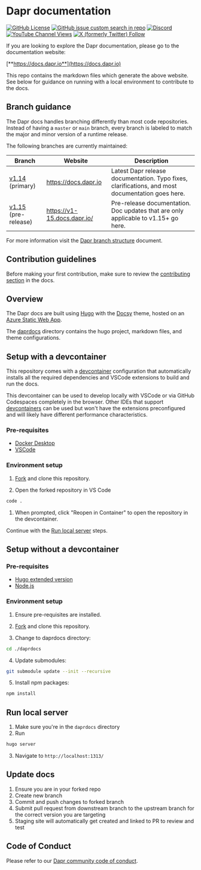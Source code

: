 # Dapr documentation

[![GitHub License](https://img.shields.io/github/license/dapr/docs?style=flat&label=License&logo=github)](https://github.com/dapr/docs/blob/v1.13/LICENSE) [![GitHub issue custom search in repo](https://img.shields.io/github/issues-search/dapr/docs?query=type%3Aissue%20is%3Aopen%20label%3A%22good%20first%20issue%22&label=Good%20first%20issues&style=flat&logo=github)](https://github.com/dapr/docs/issues?q=is%3Aissue+is%3Aopen+label%3A%22good+first+issue%22) [![Discord](https://img.shields.io/discord/778680217417809931?label=Discord&style=flat&logo=discord)](http://bit.ly/dapr-discord) [![YouTube Channel Views](https://img.shields.io/youtube/channel/views/UCtpSQ9BLB_3EXdWAUQYwnRA?style=flat&label=YouTube%20views&logo=youtube)](https://youtube.com/@daprdev) [![X (formerly Twitter) Follow](https://img.shields.io/twitter/follow/daprdev?logo=x&style=flat)](https://twitter.com/daprdev)

If you are looking to explore the Dapr documentation, please go to the documentation website:

[**https://docs.dapr.io**](https://docs.dapr.io)

This repo contains the markdown files which generate the above website. See below for guidance on running with a local environment to contribute to the docs.

## Branch guidance

The Dapr docs handles branching differently than most code repositories. Instead of having a `master` or `main` branch, every branch is labeled to match the major and minor version of a runtime release.

The following branches are currently maintained:

| Branch                                                       | Website                    | Description                                                                                      |
| ------------------------------------------------------------ | -------------------------- | ------------------------------------------------------------------------------------------------ |
| [v1.14](https://github.com/dapr/docs) (primary)               | https://docs.dapr.io       | Latest Dapr release documentation. Typo fixes, clarifications, and most documentation goes here. |
| [v1.15](https://github.com/dapr/docs/tree/v1.15) (pre-release) | https://v1-15.docs.dapr.io/ | Pre-release documentation. Doc updates that are only applicable to v1.15+ go here.                |

For more information visit the [Dapr branch structure](https://docs.dapr.io/contributing/docs-contrib/contributing-docs/#branch-guidance) document.

## Contribution guidelines

Before making your first contribution, make sure to review the [contributing section](http://docs.dapr.io/contributing/) in the docs.

## Overview

The Dapr docs are built using [Hugo](https://gohugo.io/) with the [Docsy](https://docsy.dev) theme, hosted on an [Azure Static Web App](https://docs.microsoft.com/azure/static-web-apps/overview).

The [daprdocs](./daprdocs) directory contains the hugo project, markdown files, and theme configurations.

## Setup with a devcontainer

This repository comes with a [devcontainer](/.devcontainer/devcontainer.json) configuration that automatically installs all the required dependencies and VSCode extensions to build and run the docs.

This devcontainer can be used to develop locally with VSCode or via GitHub Codespaces completely in the browser. Other IDEs that support [devcontainers](https://containers.dev/) can be used but won't have the extensions preconfigured and will likely have different performance characteristics.

### Pre-requisites

- [Docker Desktop](https://www.docker.com/products/docker-desktop)
- [VSCode](https://code.visualstudio.com/download)

### Environment setup

1. [Fork](https://github.com/dapr/docs/fork) and clone this repository.

1. Open the forked repository in VS Code

```sh
code .
```

1. When prompted, click "Reopen in Container" to open the repository in the devcontainer.

Continue with the [Run local server](#run-local-server) steps.

## Setup without a devcontainer

### Pre-requisites

- [Hugo extended version](https://gohugo.io/getting-started/installing)
- [Node.js](https://nodejs.org/en/)

### Environment setup

1. Ensure pre-requisites are installed.
1. [Fork](https://github.com/dapr/docs/fork) and clone this repository.

1. Change to daprdocs directory:

```sh
cd ./daprdocs
```

4. Update submodules:

```sh
git submodule update --init --recursive
```

5. Install npm packages:

```sh
npm install
```

## Run local server

1. Make sure you're in the `daprdocs` directory
2. Run

```sh
hugo server
```

3. Navigate to `http://localhost:1313/`

## Update docs

1. Ensure you are in your forked repo
2. Create new branch
3. Commit and push changes to forked branch
4. Submit pull request from downstream branch to the upstream branch for the correct version you are targeting
5. Staging site will automatically get created and linked to PR to review and test

## Code of Conduct

Please refer to our [Dapr community code of conduct](https://github.com/dapr/community/blob/master/CODE-OF-CONDUCT.md).
